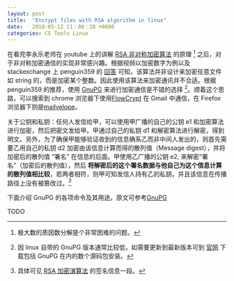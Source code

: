 ```yaml
---
layout: post
title:  "Encrypt files with RSA algorithm in linux"
date:   2018-05-12 11：08：28 +0800
categories: CS Tools Linux
---
```


在看完李永乐老师在 youtube 上的讲解 [RSA 非对称加密算法](https://www.youtube.com/watch?v=D_kMadCtKp8&t=13s) 的原理 [^0] 之后，对于非对称加密通信的实现非常感兴趣。根据视频以加密数字为例以及 stackexchange 上 penguin359 的 [回答](https://unix.stackexchange.com/questions/12260/how-to-encrypt-messages-text-with-rsa-openssl) 可知，该算法并非设计来加密任意文件如 string 的，而是加密某个整数。因此使用该算法来加密通讯并不合适。根据 penguin359 的推荐，使用 [GnuPG](https://www.gnupg.org/gph/en/manual.html) 来进行加密通信是不错的选择 [^1]。顺着这个思路，可以搜索到 chrome 浏览器下使用[FlowCrypt](https://chrome.google.com/webstore/detail/flowcrypt-encrypt-gmail-w/bnjglocicdkmhmoohhfkfkbbkejdhdgc) 在 Gmail 中通信，在 Firefox 浏览器下则是[mailvelope](https://addons.mozilla.org/en-US/firefox/addon/mailvelope/)。

[^0]: 极大数的质因数分解是个非常困难的问题。

[^1]: 因 linux 自带的 GnuPG 版本通常比较低，如需要更新到最新版本可到 [官网](https://www.gnupg.org/download/index.html) 下载包括 GnuPG 在内的数个源码包安装。

关于公钥和私钥：任何人发信给甲，可以使用甲广播的自己的公钥 e1 和加密算法进行加密，然后把密文发给甲。甲通过自己的私钥 d1 和解密算法进行解密，得到明文。另外，为了确保甲能够验证收到的信息确系乙而非中间人发出的，则首先需要乙用自己的私钥 d2 加密由该信息计算而得的散列值（Message digest），并将加密后的散列值 “署名” 在信息的后面。甲使用乙广播的公钥 e2, 来解密“署名”（加密后的散列值），然后 **将解密后的这个署名数据与他自己为这个信息计算的散列值相比较**，若两者相符，则甲可知发信人持有乙的私钥，并且该信息在传播路径上没有被篡改过。[^2]

[^2]: 具体可见 [RSA 加密演算法](https://www.wikiwand.com/zh-hans/RSA%E5%8A%A0%E5%AF%86%E6%BC%94%E7%AE%97%E6%B3%95) 的签名信息一段。


下面介绍 GnuPG 的各项命令及其用途。原文可参考[GnuPG](https://www.gnupg.org/gph/en/manual.html)

TODO
